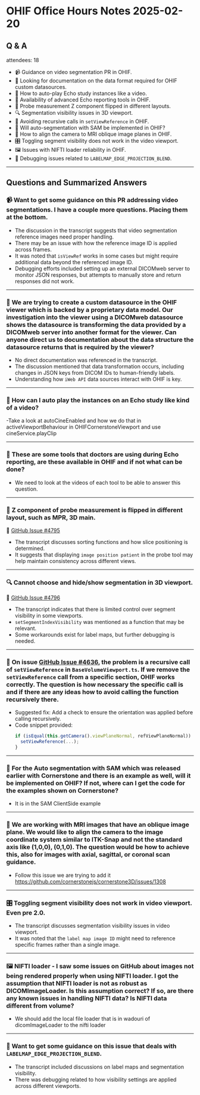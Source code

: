 # OHIF Office Hours Notes 2025-02-20

## Q & A

attendees: 18
  

- 📹 Guidance on video segmentation PR in OHIF.  
- 📡 Looking for documentation on the data format required for OHIF custom datasources.  
- 🎥 How to auto-play Echo study instances like a video.  
- 🏥 Availability of advanced Echo reporting tools in OHIF.  
- 📏 Probe measurement Z component flipped in different layouts.  
- 🔍 Segmentation visibility issues in 3D viewport.  
- 🔄 Avoiding recursive calls in `setViewReference` in OHIF.  
- 🧠 Will auto-segmentation with SAM be implemented in OHIF?  
- 🧭 How to align the camera to MRI oblique image planes in OHIF.  
- 🎛 Toggling segment visibility does not work in the video viewport.  
- 🖼 Issues with NIFTI loader reliability in OHIF.  
- 🎨 Debugging issues related to `LABELMAP_EDGE_PROJECTION_BLEND`.  

---

## Questions and Summarized Answers  

### 📹 **Want to get some guidance on this PR addressing video segmentations. I have a couple more questions. Placing them at the bottom.**  
- The discussion in the transcript suggests that video segmentation reference images need proper handling.  
- There may be an issue with how the reference image ID is applied across frames.  
- It was noted that `isViewRef` works in some cases but might require additional data beyond the referenced image ID.  
- Debugging efforts included setting up an external DICOMweb server to monitor JSON responses, but attempts to manually store and return responses did not work.  

---  

### 📡 **We are trying to create a custom datasource in the OHIF viewer which is backed by a proprietary data model. Our investigation into the viewer using a DICOMweb datasource shows the datasource is transforming the data provided by a DICOMweb server into another format for the viewer. Can anyone direct us to documentation about the data structure the datasource returns that is required by the viewer?**  
- No direct documentation was referenced in the transcript.  
- The discussion mentioned that data transformation occurs, including changes in JSON keys from DICOM IDs to human-friendly labels.  
- Understanding how `iWeb API` data sources interact with OHIF is key.  

---  

### 🎥 **How can I auto play the instances on an Echo study like kind of a video?**  
-Take a look at autoCineEnabled and how we do that in activeViewportBehaviour in OHIFCornerstoneViewport and use cineService.playClip

---  

### 🏥 **These are some tools that doctors are using during Echo reporting, are these available in OHIF and if not what can be done?**  
- We need to look at the videos of each tool to be able to answer this question.

---  

### 📏 **Z component of probe measurement is flipped in different layout, such as MPR, 3D main.**  
🔗 [GitHub Issue #4795](https://github.com/OHIF/Viewers/issues/4795)  
- The transcript discusses sorting functions and how slice positioning is determined.  
- It suggests that displaying `image position patient` in the probe tool may help maintain consistency across different views.  

---  

### 🔍 **Cannot choose and hide/show segmentation in 3D viewport.**  
🔗 [GitHub Issue #4796](https://github.com/OHIF/Viewers/issues/4796)  
- The transcript indicates that there is limited control over segment visibility in some viewports.  
- `setSegmentIndexVisibility` was mentioned as a function that may be relevant.  
- Some workarounds exist for label maps, but further debugging is needed.  

---  

### 🔄 **On issue [GitHub Issue #4636](https://github.com/OHIF/Viewers/issues/4636), the problem is a recursive call of `setViewReference` in `BaseVolumeViewport.ts`. If we remove the `setViewReference` call from a specific section, OHIF works correctly. The question is how necessary the specific call is and if there are any ideas how to avoid calling the function recursively there.**  
- Suggested fix: Add a check to ensure the orientation was applied before calling recursively.  
- Code snippet provided:  
  ```javascript
  if (isEqual(this.getCamera().viewPlaneNormal, refViewPlaneNormal)) {  
    setViewReference(...);  
  }
  ```  

---  

### 🧠 **For the Auto segmentation with SAM which was released earlier with Cornerstone and there is an example as well, will it be implemented on OHIF? If not, where can I get the code for the examples shown on Cornerstone?**  
- It is in the SAM ClientSide example

---  

### 🧭 **We are working with MRI images that have an oblique image plane. We would like to align the camera to the image coordinate system similar to ITK-Snap and not the standard axis like (1,0,0), (0,1,0). The question would be how to achieve this, also for images with axial, sagittal, or coronal scan guidance.**  
- Follow this issue we are trying to add it https://github.com/cornerstonejs/cornerstone3D/issues/1308

---  

### 🎛 **Toggling segment visibility does not work in video viewport. Even pre 2.0.**  
- The transcript discusses segmentation visibility issues in video viewport.  
- It was noted that the `label map image ID` might need to reference specific frames rather than a single image.  

---  

### 🖼 **NIFTI loader - I saw some issues on GitHub about images not being rendered properly when using NIFTI loader. I got the assumption that NIFTI loader is not as robust as DICOMImageLoader. Is this assumption correct? If so, are there any known issues in handling NIFTI data? Is NIFTI data different from volume?**  
- We should add the local file loader that is in wadouri of dicomImageLoader to the nifti loader

---  

### 🎨 **Want to get some guidance on this issue that deals with `LABELMAP_EDGE_PROJECTION_BLEND`.**  
- The transcript included discussions on label maps and segmentation visibility.  
- There was debugging related to how visibility settings are applied across different viewports.  




